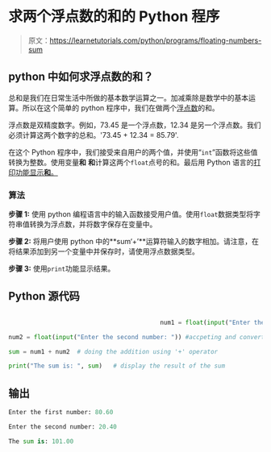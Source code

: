 # 求两个浮点数的和的 Python 程序

> 原文：<https://learnetutorials.com/python/programs/floating-numbers-sum>

## python 中如何求浮点数的和？

总和是我们在日常生活中所做的基本数学运算之一。加减乘除是数学中的基本运算。所以在这个简单的 python 程序中，我们在做两个[浮点数](../../python/python-datatypes "Python Data types")的和。

浮点数是双精度数字。例如，73.45 是一个浮点数，12.34 是另一个浮点数。我们必须计算这两个数字的总和。'73.45 + 12.34 = 85.79'.

在这个 Python 程序中，我们接受来自用户的两个值，并使用“`int`”函数将这些值转换为整数。使用变量**和** **和**计算这两个`float`点号的和。最后用 Python 语言的[打印功能显示**和**。](../../python/syntax-comments "Python Syntax")

### 算法

**步骤 1:** 使用 python 编程语言中的输入函数接受用户值。使用`float`数据类型将字符串值转换为浮点数，并将数字保存在变量中。

**步骤 2:** 将用户使用 python 中的**sum‘+’**运算符输入的数字相加。请注意，在将结果添加到另一个变量中并保存时，请使用浮点数据类型。

**步骤 3:** 使用`print`功能显示结果。

## Python 源代码

```py

                                          num1 = float(input("Enter the first number: "))

num2 = float(input("Enter the second number: ")) #accpeting and converting the string to float and save in vaiable

sum = num1 + num2  # doing the addition using '+' operator

print("The sum is: ", sum)   # display the result of the sum 

```

## 输出

```py
Enter the first number: 80.60

Enter the second number: 20.40

The sum is: 101.00 
```